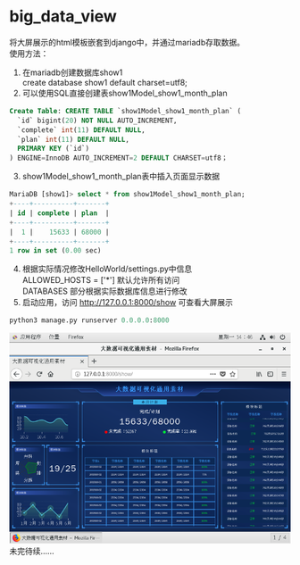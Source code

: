 # big_data_view
将大屏展示的html模板嵌套到django中，并通过mariadb存取数据。
<br>
使用方法：<br>
1. 在mariadb创建数据库show1 <br>
create database show1 default charset=utf8; <br>
2. 可以使用SQL直接创建表show1Model_show1_month_plan <br>
```sql
Create Table: CREATE TABLE `show1Model_show1_month_plan` ( 
  `id` bigint(20) NOT NULL AUTO_INCREMENT,
  `complete` int(11) DEFAULT NULL,
  `plan` int(11) DEFAULT NULL,
  PRIMARY KEY (`id`)
) ENGINE=InnoDB AUTO_INCREMENT=2 DEFAULT CHARSET=utf8；
```
3. show1Model_show1_month_plan表中插入页面显示数据 <br>
```sql
MariaDB [show1]> select * from show1Model_show1_month_plan;
+----+----------+-------+
| id | complete | plan  |
+----+----------+-------+
|  1 |    15633 | 68000 |
+----+----------+-------+
1 row in set (0.00 sec)
```
4. 根据实际情况修改HelloWorld/settings.py中信息 <br>
ALLOWED_HOSTS = ['\*'] 默认允许所有访问 <br>
DATABASES 部分根据实际数据库信息进行修改 <br>
5. 启动应用，访问 http://127.0.0.1:8000/show 可查看大屏展示 <br>
```python
python3 manage.py runserver 0.0.0.0:8000
```
![Alt text](https://github.com/zsx0728/big_data_view/blob/main/static/images/20211011144634.png)
<br>
未完待续……
